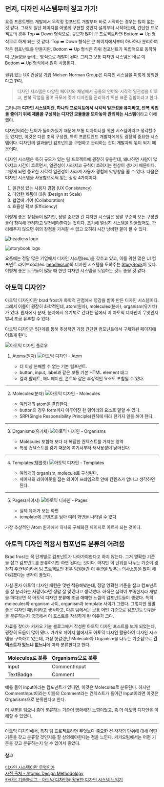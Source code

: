 ## 먼저, 디자인 시스템부터 짚고 가기!

요즘 프론트엔드 개발에서 무작정 컴포넌트 개발부터 바로 시작하는 경우는 많이 없는 것 같다. 그래도 일단 페이지를 어떻게 구현할 것인지 설계부터 시작하는데, 간단한 프로젝트의 경우 Top ➡️ Down 형식으로, 규모가 많이 큰 프로젝트라면 Bottom ➡️ Up 형식으로 하게 되는 것 같다. Top ➡️ Down 형식은 큰 페이지에서부터 하나하나 분리하여 작은 컴포넌트를 만들지만, Bottom ➡️ Up 형식은 하위 컴포넌트가 독립적으로 동작하여 모듈성을 높이는 방식으로 개발이 된다. 그리고 보통 디자인 시스템은 바로 이 Bottom ➡️ Up 형식에서 많이 사용된다.

권위 있는 UX 컨설팅 기업 Nielsen Norman Group은 디자인 시스템을 이렇게 정의한다고 한다.

> 디자인 시스템은 다양한 페이지와 채널에서 공통의 언어와 시각적 일관성을 이루고, 반복 작업을 줄여 규모에 맞게 디자인을 관리하기 위한 표준 집합이라고 한다.

그러니까 **디자인 시스템이란, 하나의 프로덕트에서 시각적 일관성을 유지하고, 반복 작업을 줄이기 위해 제품을 구성하는 디자인 모듈들을 모아놓아 관리하는 시스템**이라고 이해했다.

디자인이라는 단어가 들어가있기 때문에 보통 디자이너를 위한 시스템이라고 생각할수도 있지만, 이것은 다른 조직 구성원, 특히 프론트엔드 개발자에게도 굉장히 중요한 시스템이다. 디자인의 결과물인 컴포넌트를 구현하고 관리하는 것이 개발자의 몫이 되기 때문이다.

디자인 시스템은 특히 규모가 있는 팀 프로젝트에 굉장히 유용한데, 왜냐하면 사람이 많아지고 시간이 흐르면서, 일관성이 사라지고 규칙이 흐려지는 현상이 생기기 때문이다. 그렇게 되면 중요한 시각적 일관성이 사라져 사용자 경험에 악영향을 줄 수 있다. 다음은 디자인 시스템을 사용함으로써 얻는 장점 4가지이다.

1. 일관성 있는 사용자 경험 (UX Consistency)
2. 다양한 제품에 대응 (Design at Scale)
3. 협업에 기여 (Collaboration)
4. 효율성 확보 (Efficiency)

이렇게 좋은 장점들이 많지만, 정말 중요한 건 디자인 시스템은 정말 꾸준히 모든 구성원들이 참여해 관리하고 발전해야한다는 것이다. 초기에 열심히 시스템을 만들었어도, 관리해주지 않으면 위의 장점을 가져갈 수 없고 오히려 시간 낭비한 꼴이 될 수 있다.

![headless logo](/public/images/developments/how-to-use-atomic-design-system/headlessui-logo.png)

![storybook logo](/public/images/developments/how-to-use-atomic-design-system/storybook-logo.png)

요즘에는 정말 많은 기업에서 디자인 시스템(ex.)을 갖추고 있고, 이를 위한 많은 UI 컴포넌트 라이브러리(ex. [headlessui](https://headlessui.com/))와 디자인 시스템을 도와주는 [StoryBook](https://storybook.js.org/)이 있다. 이렇게 좋은 도구들이 많을 때 한번 디자인 시스템을 도입하는 것도 좋을 것 같다.

## 아토믹 디자인?

아토믹 디자인이란 brad frost가 화학적 관점에서 영감을 받아 만든 디자인 시스템이다. 그래서 이름이 굉장히 화학적인데, atom(원자), molecules(분자), organism(유기체)가 있다. 원자에서 분자, 분자에서 유기체로 간다는 점에서 이 아토믹 디자인이 무엇인지 벌써 조금 유추할 수 있다.

아토믹 디자인은 5단계를 통해 추상적인 가장 간단한 컴포넌트에서 구체화된 페이지에 이르게 된다.

![아토믹 디자인 플로우](/public/images/developments/atomic-design-flow.png)

1. Atoms(원자)
   ![아토믹 디자인 - Atom](/public/images/developments/how-to-use-atomic-design-system/atoms-form-elements.png)

   - 더 이상 분해할 수 없는 기본 컴포넌트.
   - button, input, label과 같은 보통 기본 HTML element 태그
   - 컬러 팔레트, 애니메이션, 폰트와 같은 추상적인 요소도 포함될 수 있다.

---

2. Molecules(분자)
   ![아토믹 디자인 - Molecules](/public/images/developments/how-to-use-atomic-design-system/molecule-search-form.png)

   - 여러개의 atom을 결합한다.
   - button의 경우 form까지 이루어진 한 덩어리의 요소로 말할 수 있다.
   - SRP(Single Responsibility Principle)원칙에 따라 한가지 일을 해야 한다.

---

3. Organisms(유기체)
   ![아토믹 디자인 - Organisms](/public/images/developments/how-to-use-atomic-design-system/organism-header.png)

   - Molecules 포함해 보다 더 복잡한 컨텍스트를 가지는 영역
   - 특정 컨텍스트를 갖기 때문에 여기서부터 재사용성이 낮아진다.

---

4. Templates(템플릿)
   ![아토믹 디자인 - Templates](/public/images/developments/how-to-use-atomic-design-system/template.png)

   - 여러개의 organism, molecule로 구성된다.
   - 페이지의 레아이웃을 잡는 와이어 프레임으로 안에 컨텐츠가 없다고 생각하면 된다.

---

5. Pages(페이지)
   ![아토믹 디자인 - Pages](/public/images/developments/how-to-use-atomic-design-system/page.png)

   - 실제 유저가 보는 화면
   - template에 콘텐츠를 담아 여러 화면을 나타낼 수 있다.

가장 추상적인 Atom 원자에서 하나의 구체화된 페이지로 이르게 되는 것이다.

## 아토믹 디자인 적용시 컴포넌트 분류의 어려움

Brad frost는 꼭 단계별로 컴포넌트가 나아가야한다고 하지 않는다. 그저 명확한 기준을 잡고 컴포넌트를 분류하기만 하면 된다는 것이다. 하지만 이 단위를 나누는 기준이 굉장히 주관적이라서 팀 프로젝트인 경우 팀원들간 이 주관을 맞추는 의사소통을 많이 해야되겠다는 생각이 들었다.

사실 혼자 아토믹 디자인 패턴은 몇번 적용해봤는데, 정말 명확한 기준을 잡고 컴포넌트를 잘 분리하는 사람이라면 정말 잘 맞겠다고 생각했다. 아직은 실력이 부족한지라 개발을 하다보면 꼭 아토믹 디자인 분류에 조금 애매한 느낌의 컴포넌트들이 생겼다. 특히 molecules와 organism 사이, organism과 template 사이가 그랬다. 그렇지만 정말 좋은 디자인 패턴이라고 생각하고, 다른 팀에서는 보통 어떤 기준으로 컴포넌트 단위들을 분류하는지 궁금해서 이 포스트를 작성하게 된 이유가 크다.

자료를 찾다가 카카오 기술 블로그에서 작성한 아토믹 디자인 포스트를 보게 되었는데, 굉장히 도움이 많이 됐다. 카카오 페이지 웹에서도 아토믹 디자인 활용하여 디자인 시스템을 구축하고 있는데, 가장 헷갈렸던 Molecule과 Organism을 나누는 기준점으로 **컨텍스트가 있느냐 없느냐**에 따라 분류한다고 한다.

| Molecules로 분류 | Organisms으로 분류 |
| ---------------- | ------------------ |
| Input            | CommentInput       |
| TextBadge        | Comment            |

예를 들어 Input이라는 컴포넌트가 있다면, 이것은 Molecules로 분류된다. 하지만 CommentInput이라는 이름의 Comment라는 컨텍스트가 들어간 Input이라면 이것은 Organisms으로 분류한다고 한다.

이 부분을 읽으니 좀더 분류하는 기준이 명확해진 느낌이었고, 좀 더 아토믹 디자인을 이해할 수 있었다.

---

아토믹 디자인에서, 특히 팀 프로젝트라면 무엇보다 중요한 건 각각의 단위에 대해 어떤 기준을 갖고 분류할 것인지를 잘 상의해야한다는 점을 느낀다. 카카오팀에서는 어떤 기준을 갖고 분류하는지 알 수 있어서 좋았다.

#### 참고

[디자인 시스템이란 무엇인가](https://devocean.sk.com/blog/techBoardDetail.do?ID=163710)  
[사진 출처 - Atomic Design Methodology](https://atomicdesign.bradfrost.com/chapter-2/#the-part-and-the-whole)  
[카카오 기술블로그 - 아토믹 디자인을 활용한 디자인 시스템 도입기](https://fe-developers.kakaoent.com/2022/220505-how-page-part-use-atomic-design-system/)
